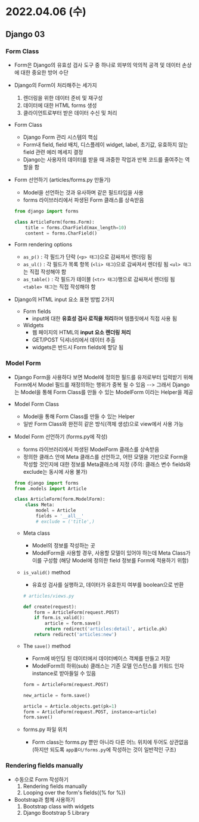 # 2022.04.06 (수)

## Django 03



### Form Class

- Form은 Django의 유효성 검사 도구 중 하나로 외부의 악의적 공격 및 데이터 손상에 대한 중요한 방어 수단

- Django의 Form이 처리해주는 세가지

  1. 렌더링을 위한 데이터 준비 및 재구성
  2. 데이터에 대한 HTML forms 생성
  3. 클라이언트로부터 받은 데이터 수신 및 처리

- Form Class

  - Django Form 관리 시스템의 핵심
  - Form내 field, field 배치, 디스플레이 widget, label, 초기값, 유효하지 않는 field 관련 에러 메세지 결정
  - Django는 사용자의 데이터를 받을 때 과중한 작업과 반복 코드를 줄여주는 역할을 함

- Form 선언하기 (articles/forms.py 만들기)

  - Model을 선언하는 것과 유사하며 같은 필드타입을 사용
  - forms 라이브러리에서 파생된 Form 클래스를 상속받음

  ```python
  from django import forms
  
  class ArticleForm(forms.Form):
      title = forms.CharField(max_length=10)
      content = forms.CharField()
  ```

- Form rendering options

  - `as_p()` : 각 필드가 단락 (`<p> 태그`)으로 감싸져서 렌더링 됨
  - `as_ul()` : 각 필드가 목록 항목 (`<li> 태그`)으로 감싸져서 렌더링 됨
                        `<ul> 태그`는 직접 작성해야 함
  - `as_table()` : 각 필드가 테이블 (`<tr> 태그`)행으로 감싸져서 렌더링 됨
                              `<table> 태그`는 직접 작성해야 함

- Django의 HTML input 요소 표현 방법 2가지

  - Form fields
    - input에 대한 **유효성 검사 로직을 처리**하며 템플릿에서 직접 사용 됨
  - Widgets
    - 웹 페이지의 HTML의 **input 요소 렌더링 처리**
    - GET/POST 딕셔너리에서 데이터 추출
    - widgets은 반드시 Form fields에 할당 됨



### Model Form

- Django Form을 사용하다 보면 Model에 정의한 필드를 유저로부터 입력받기 위해 Form에서 Model 필드를 재정의하는 행위가 중복 될 수 있음
  --> 그래서 Django는 Model을 통해 Form Class를 만들 수 있는 ModelForm 이라는 Helper을 제공

- Model Form Class

  - Model을 통해 Form Class를 만들 수 있는 Helper
  - 일반 Form Class와 완전히 같은 방식(객체 생성)으로 view에서 사용 가능

- Model Form 선언하기 (forms.py에 작성)

  - forms 라이브러리에서 파생된 ModelForm 클래스를 상속받음
  - 정의한 클래스 안에 Meta 클래스를 선언하고, 어떤 모델을 기반으로 Form을 작성할 것인지에 대한 정보를 Meta클래스에 지정 (주의: 클래스 변수 fields와 exclude는 동시에 사용 불가)

  ```python
  from django import forms
  from .models import Article
  
  class ArticleForm(form.ModelForm):
      class Meta:
          model = Article
          fields = '__all__'
          # exclude = ('title',)
  ```

  - Meta class
    - Model의 정보를 작성하는 곳
    - ModelForm을 사용할 경우, 사용할 모델이 있어야 하는데 Meta Class가 이를 구성함
      (해당 Model에 정의한 field 정보를 Form에 적용하기 위함)
  
  - `is_valid()` method
  
    - 유효성 검사를 실행하고, 데이터가 유효한지 여부를 boolean으로 반환
  
    ```python
    # articles/views.py
    
    def create(request):
        form = ArticleForm(request.POST)
        if form.is_valid():
            article = form.save()
            return redirect('articles:detail', article.pk)
        return redirect('articles:new')
    ```
  
  - The `save()` method
  
    - Form에 바인딩 된 데이터에서 데이터베이스 객체를 만들고 저장
    - ModelForm의 하위(sub) 클래스는 기존 모델 인스턴스를 키워드 인자 instance로 받아들일 수 있음
  
    ```python
    form = ArticleForm(request.POST)
    
    new_article = form.save()
    
    article = Article.objects.get(pk=1)
    form = ArticleForm(request.POST, instance=article)
    form.save()
    ```
  
  - forms.py 파일 위치
  
    - Form class는 forms.py 뿐만 아니라 다른 어느 위치에 두어도 상관없음
      (하지만 되도록 `app폴더/forms.py`에 작성하는 것이 일반적인 구조)



### Rendering fields manually

- 수동으로 Form 작성하기
  1. Rendering fields manually
  2. Looping over the form's fields({% for %})
- Bootstrap과 함께 사용하기
  1. Bootstrap class with widgets
  2. Django Bootstrap 5 Library
